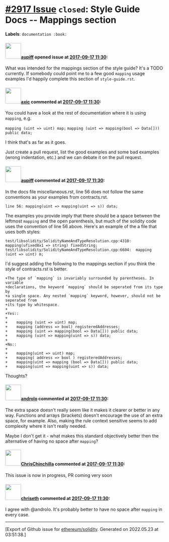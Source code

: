 # [\#2917 Issue](https://github.com/ethereum/solidity/issues/2917) `closed`: Style Guide Docs -- Mappings section
**Labels**: `documentation :book:`


#### <img src="https://avatars.githubusercontent.com/u/804266?v=4" width="50">[aupiff](https://github.com/aupiff) opened issue at [2017-09-17 11:30](https://github.com/ethereum/solidity/issues/2917):

What was intended for the mappings section of the style guide? It's a TODO currently. If somebody could point me to a few good `mapping` usage examples I'd happily complete this section of `style-guide.rst`.

#### <img src="https://avatars.githubusercontent.com/u/20340?v=4" width="50">[axic](https://github.com/axic) commented at [2017-09-17 11:30](https://github.com/ethereum/solidity/issues/2917#issuecomment-330038890):

You could have a look at the rest of documentation where it is using `mapping`, e.g.

`mapping (uint => uint) map;`
`mapping (uint => mapping(bool => Data[])) public data;`

I think that's as far as it goes.

Just create a pull request, list the good examples and some bad examples (wrong indentation, etc.) and we can debate it on the pull request.

#### <img src="https://avatars.githubusercontent.com/u/804266?v=4" width="50">[aupiff](https://github.com/aupiff) commented at [2017-09-17 11:30](https://github.com/ethereum/solidity/issues/2917#issuecomment-331537762):

In the docs file miscellaneous.rst, line 56 does not follow the same conventions as your examples from contracts.rst.

```
line 56: mapping(uint => mapping(uint => s)) data;
```

The examples you provide imply that there should be a space between the leftmost `mapping` and the open parenthesis, but much of the solidity code uses the convention of line 56 above. Here's an example of the a file that uses both styles:

```
test/libsolidity/SolidityNameAndTypeResolution.cpp:4310:  mapping(ufixed8x1 => string) fixedString;
test/libsolidity/SolidityNameAndTypeResolution.cpp:6604:  mapping (uint => uint) m;
```

I'd suggest adding the following to the mappings section if you think the style of contracts.rst is better.

```
+The type of `mapping` is invariably surrounded by parentheses. In variable
+declarations, the keyword `mapping` should be seperated from its type by
+a single space. Any nested `mapping` keyword, however, should not be seperated from
+its type by whitespace.
+
+Yes::
+
+    mapping (uint => uint) map;
+    mapping (address => bool) registeredAddresses;
+    mapping (uint => mapping(bool => Data[])) public data;
+    mapping (uint => mapping(uint => s)) data;
+
+No::
+
+    mapping(uint => uint) map;
+    mapping( address => bool ) registeredAddresses;
+    mapping(uint => mapping (bool => Data[])) public data;
+    mapping(uint => mapping(uint => s)) data;
```

Thoughts?

#### <img src="https://avatars.githubusercontent.com/u/2809499?u=ad7178bc0d70dc6042e996111eb4b806a24bf1aa&v=4" width="50">[androlo](https://github.com/androlo) commented at [2017-09-17 11:30](https://github.com/ethereum/solidity/issues/2917#issuecomment-333965199):

The extra space doesn't really seem like it makes it clearer or better in any way. Functions and arrays (brackets) doesn't encourage the use of an extra space, for example. Also, making the rule context sensitive seems to add complexity where it isn't really needed.

Maybe I don't get it - what makes this standard objectively better then the alternative of having no space after `mapping`?

#### <img src="https://avatars.githubusercontent.com/u/42080?u=37db5129c5c71d0293952c8a1a2ef1c181e0e1d6&v=4" width="50">[ChrisChinchilla](https://github.com/ChrisChinchilla) commented at [2017-09-17 11:30](https://github.com/ethereum/solidity/issues/2917#issuecomment-439002859):

This issue is now in progress, PR coming very soon

#### <img src="https://avatars.githubusercontent.com/u/9073706?v=4" width="50">[chriseth](https://github.com/chriseth) commented at [2017-09-17 11:30](https://github.com/ethereum/solidity/issues/2917#issuecomment-443242773):

I agree with @androlo. It's probably better to have no space after `mapping` in every case.


-------------------------------------------------------------------------------



[Export of Github issue for [ethereum/solidity](https://github.com/ethereum/solidity). Generated on 2022.05.23 at 03:51:38.]
